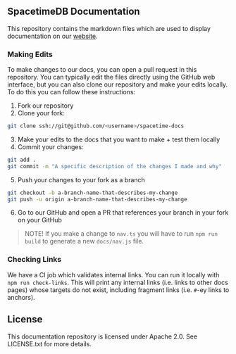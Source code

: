 ## SpacetimeDB Documentation

This repository contains the markdown files which are used to display documentation on our [website](https://spacetimedb.com/docs).

### Making Edits

To make changes to our docs, you can open a pull request in this repository. You can typically edit the files directly using the GitHub web interface, but you can also clone our repository and make your edits locally. To do this you can follow these instructions:

1. Fork our repository
2. Clone your fork:

```bash
git clone ssh://git@github.com/<username>/spacetime-docs
```

3. Make your edits to the docs that you want to make + test them locally
4. Commit your changes:

```bash
git add .
git commit -m "A specific description of the changes I made and why"
```

5. Push your changes to your fork as a branch

```bash
git checkout -b a-branch-name-that-describes-my-change
git push -u origin a-branch-name-that-describes-my-change
```

6. Go to our GitHub and open a PR that references your branch in your fork on your GitHub

> NOTE! If you make a change to `nav.ts` you will have to run `npm run build` to generate a new `docs/nav.js` file.

### Checking Links

We have a CI job which validates internal links. You can run it locally with `npm run check-links`. This will print any internal links (i.e. links to other docs pages) whose targets do not exist, including fragment links (i.e. `#`-ey links to anchors).

## License

This documentation repository is licensed under Apache 2.0. See LICENSE.txt for more details.
